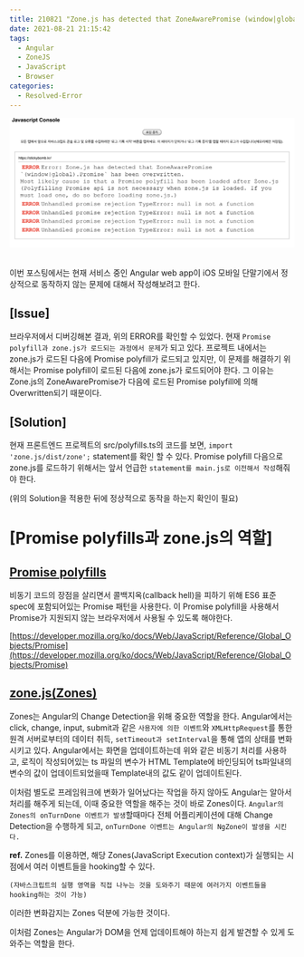 ```yaml
---
title: 210821 "Zone.js has detected that ZoneAwarePromise (window|global).Promise has been overwritten
date: 2021-08-21 21:15:42
tags:
  - Angular
  - ZoneJS
  - JavaScript
  - Browser
categories:
  - Resolved-Error
---
```


<div align="center">
  <img src="/images/post_images/website-debug.jpg" alt="디버깅 결과 페이지">
</div>

<br/>

이번 포스팅에서는 현재 서비스 중인 Angular web app이 iOS 모바일 단말기에서 정상적으로 동작하지 않는 문제에 대해서 작성해보려고 한다.

<h2><b>[Issue]</b></h2>

브라우저에서 디버깅해본 결과, 위의 ERROR를 확인할 수 있었다.
현재 `Promise polyfill과 zone.js가 로드되는 과정에서 문제`가 되고 있다. 프로젝트 내에서는 zone.js가 로드된 다음에 Promise polyfill가 로드되고 있지만, 이 문제를 해결하기 위해서는 Promise polyfill이 로드된 다음에 zone.js가 로드되어야 한다.
그 이유는 Zone.js의 ZoneAwarePromise가 다음에 로드된 Promise polyfill에 의해 Overwritten되기 때문이다.

<h2><b>[Solution]</b></h2>

현재 프론트엔드 프로젝트의 src/polyfills.ts의 코드를 보면, `import 'zone.js/dist/zone';` statement를 확인 할 수 있다. Promise polyfill 다음으로 zone.js를 로드하기 위해서는 앞서 언급한 `statement를 main.js로 이전해서 작성`해줘야 한다.

(위의 Solution을 적용한 뒤에 정상적으로 동작을 하는지 확인이 필요)

### <h1><b>[Promise polyfills과 zone.js의 역할]</b></h1>

## <h2><b><ins>Promise polyfills</ins></b></h2>

비동기 코드의 장점을 살리면서 콜백지옥(callback hell)을 피하기 위해 ES6 표준 spec에 포함되어있는 Promise 패턴을 사용한다. 이 Promise polyfill을 사용해서 Promise가 지원되지 않는 브라우저에서 사용될 수 있도록 해야한다.

[https://developer.mozilla.org/ko/docs/Web/JavaScript/Reference/Global_Objects/Promise](https://developer.mozilla.org/ko/docs/Web/JavaScript/Reference/Global_Objects/Promise)

## <h2><b><ins>zone.js(Zones)</ins></b></h2>

Zones는 Angular의 Change Detection을 위해 중요한 역할을 한다. Angular에서는 click, change, input, submit과 같은 `사용자에 의한 이벤트`와 `XMLHttpRequest`를 통한 원격 서버로부터의 데이터 취득, `setTimeout과 setInterval`을 통해 앱의 상태를 변화시키고 있다.
Angular에서는 화면을 업데이트하는데 위와 같은 비동기 처리를 사용하고, 로직이 작성되어있는 ts 파일의 변수가 HTML Template에 바인딩되어 ts파일내의 변수의 값이 업데이트되었을때 Template내의 값도 같이 업데이트된다.

이처럼 별도로 프레임워크에 변화가 일어났다는 작업을 하지 않아도 Angular는 알아서 처리를 해주게 되는데, 이때 중요한 역할을 해주는 것이 바로 Zones이다.
`Angular의 Zones의 onTurnDone 이벤트가 발생`할때마다 전체 어플리케이션에 대해 Change Detection을 수행하게 되고, `onTurnDone 이벤트는 Angular의 NgZone이 발생을 시킨다.`

**ref.** Zones를 이용하면, 해당 Zones(JavaScript Execution context)가 실행되는 시점에서 여러 이벤트들을 hooking할 수 있다.

`(자바스크립트의 실행 영역을 직접 나누는 것을 도와주기 때문에 여러가지 이벤트들을 hooking하는 것이 가능)`

이러한 변화감지는 Zones 덕분에 가능한 것이다.

이처럼 Zones는 Angular가 DOM을 언제 업데이트해야 하는지 쉽게 발견할 수 있게 도와주는 역할을 한다.

